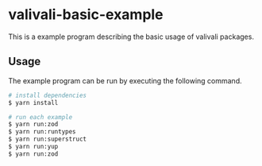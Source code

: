 # valivali-basic-example

This is a example program describing the basic usage of valivali packages.

## Usage

The example program can be run by executing the following command.

```sh
# install dependencies
$ yarn install

# run each example
$ yarn run:zod
$ yarn run:runtypes
$ yarn run:superstruct
$ yarn run:yup
$ yarn run:zod
```
